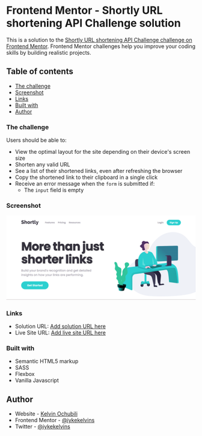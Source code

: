# Frontend Mentor - Shortly URL shortening API Challenge solution

This is a solution to the [Shortly URL shortening API Challenge challenge on Frontend Mentor](https://www.frontendmentor.io/challenges/url-shortening-api-landing-page-2ce3ob-G). Frontend Mentor challenges help you improve your coding skills by building realistic projects.

## Table of contents

- [The challenge](#the-challenge)
- [Screenshot](#screenshot)
- [Links](#links)
- [Built with](#built-with)
- [Author](#author)

### The challenge

Users should be able to:

- View the optimal layout for the site depending on their device's screen size
- Shorten any valid URL
- See a list of their shortened links, even after refreshing the browser
- Copy the shortened link to their clipboard in a single click
- Receive an error message when the `form` is submitted if:
  - The `input` field is empty

### Screenshot

![](./solution-screenshot.png)

### Links

- Solution URL: [Add solution URL here]([https://your-solution-url.com](https://www.frontendmentor.io/challenges/url-shortening-api-landing-page-2ce3ob-G/hub))
- Live Site URL: [Add live site URL here](https://url-shortening-api-iykekelvins.vercel.app/)

### Built with

- Semantic HTML5 markup
- SASS
- Flexbox
- Vanilla Javascript

## Author

- Website - [Kelvin Ochubili](https://kelvin-folio-v1.vercel.app)
- Frontend Mentor - [@iykekelvins](https://www.frontendmentor.io/profile/iykekelvins)
- Twitter - [@iykekelvins](https://www.twitter.com/iykekelvins)
